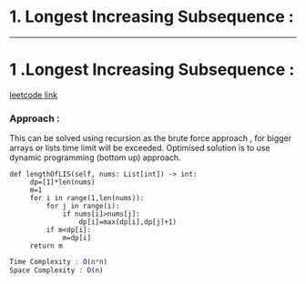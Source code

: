 # 1. Longest Increasing Subsequence :
---
# 1 .Longest Increasing Subsequence : 
   [leetcode link](!https://leetcode.com/problems/longest-increasing-subsequence/)
   ### Approach :
   This can be solved using recursion as the brute force approach , for bigger arrays or lists time limit will be exceeded.
   Optimised solution is to use dynamic programming (bottom up) approach.
   ```
   def lengthOfLIS(self, nums: List[int]) -> int:
        dp=[1]*len(nums)
        m=1
        for i in range(1,len(nums)):
            for j in range(i):
                if nums[i]>nums[j]:
                    dp[i]=max(dp[i],dp[j]+1)
            if m<dp[i]:
                m=dp[i]       
        return m
   ```
    
   ```js
   Time Complexity : O(n*n)
   Space Complexity : O(n)
   ````
   
   

 
